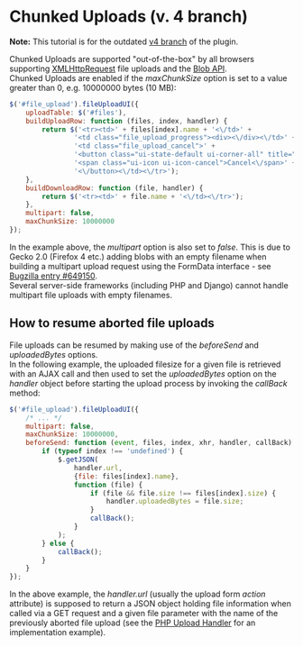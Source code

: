 # Chunked Uploads (v. 4 branch)

**Note:**
This tutorial is for the outdated [v4 branch](https://github.com/blueimp/jQuery-File-Upload/tree/v4) of the plugin.

Chunked Uploads are supported "out-of-the-box" by all browsers supporting [XMLHttpRequest](https://developer.mozilla.org/en/xmlhttprequest) file uploads and the [Blob API](https://developer.mozilla.org/en/DOM/Blob).  
Chunked Uploads are enabled if the *maxChunkSize* option is set to a value greater than 0, e.g. 10000000 bytes (10 MB):

```js
$('#file_upload').fileUploadUI({
    uploadTable: $('#files'),
    buildUploadRow: function (files, index, handler) {
        return $('<tr><td>' + files[index].name + '<\/td>' +
                '<td class="file_upload_progress"><div><\/div><\/td>' +
                '<td class="file_upload_cancel">' +
                '<button class="ui-state-default ui-corner-all" title="Cancel">' +
                '<span class="ui-icon ui-icon-cancel">Cancel<\/span>' +
                '<\/button><\/td><\/tr>');
    },
    buildDownloadRow: function (file, handler) {
        return $('<tr><td>' + file.name + '<\/td><\/tr>');
    },
    multipart: false,
    maxChunkSize: 10000000
});
```

In the example above, the *multipart* option is also set to *false*. This is due to Gecko 2.0 (Firefox 4 etc.) adding blobs with an empty filename when building a multipart upload request using the FormData interface - see [Bugzilla entry #649150](https://bugzilla.mozilla.org/show_bug.cgi?id=649150).  
Several server-side frameworks (including PHP and Django) cannot handle multipart file uploads with empty filenames.

## How to resume aborted file uploads
File uploads can be resumed by making use of the *beforeSend* and *uploadedBytes* options.  
In the following example, the uploaded filesize for a given file is retrieved with an AJAX call and then used to set the *uploadedBytes* option on the *handler* object before starting the upload process by invoking the *callBack* method:

```js
$('#file_upload').fileUploadUI({
    /* ... */
    multipart: false,
    maxChunkSize: 10000000,
    beforeSend: function (event, files, index, xhr, handler, callBack) {
        if (typeof index !== 'undefined') {
            $.getJSON(
                handler.url,
                {file: files[index].name},
                function (file) {
                    if (file && file.size !== files[index].size) {
                        handler.uploadedBytes = file.size;
                    }
                    callBack();
                }
            );
        } else {
            callBack();
        }
    }
});
```

In the above example, the *handler.url* (usually the upload form *action* attribute) is supposed to return a JSON object holding file information when called via a GET request and a given file parameter with the name of the previously aborted file upload (see the [PHP Upload Handler](https://github.com/blueimp/jQuery-File-Upload/blob/master/example/upload.php) for an implementation example).